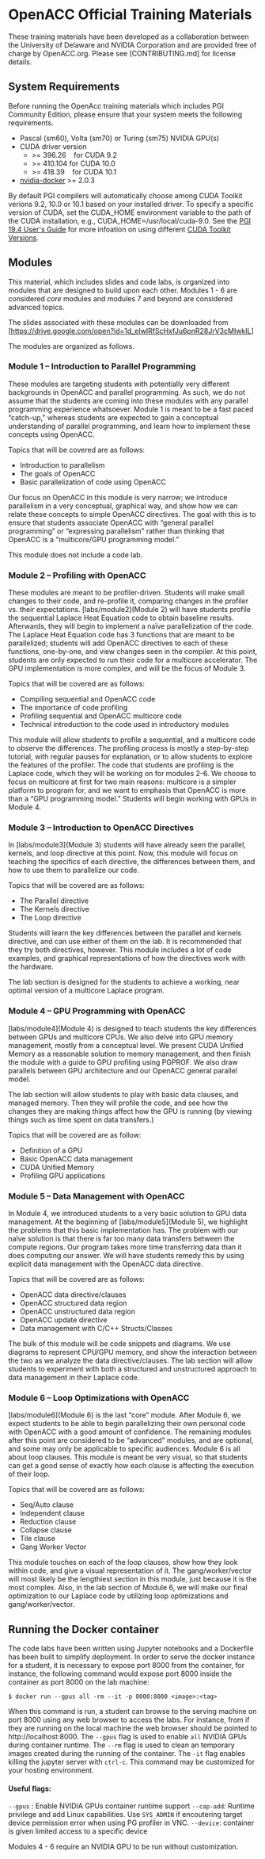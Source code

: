 # OpenACC Official Training Materials
These training materials have been developed as a collaboration between the
University of Delaware and NVIDIA Corporation and are provided free of charge
by OpenACC.org. Please see [CONTRIBUTING.md] for license details.

## System Requirements
Before running the OpenAcc training materials which includes PGI Community Edition, please ensure that your system meets the following requirements.

* Pascal (sm60), Volta (sm70) or Turing (sm75) NVIDIA GPU(s)
* CUDA driver version
    * &gt;= 396.26 &nbsp;&nbsp; for CUDA 9.2
    * &gt;= 410.104 for CUDA 10.0
    * &gt;= 418.39 &nbsp;&nbsp; for CUDA 10.1
* [nvidia-docker](https://github.com/NVIDIA/nvidia-docker) >= 2.0.3

By default PGI compilers will automatically choose among CUDA Toolkit verions 9.2, 10.0 or 10.1 based on your installed driver. To specify a specific version of CUDA, set the CUDA_HOME environment variable to the path of the CUDA installation, e.g., CUDA_HOME=/usr/local/cuda-9.0.  See the [PGI 19.4 User's Guide](https://www.pgroup.com/resources/docs/19.4/x86/pgi-user-guide/index.htm?utm_campaign=ce&utm_source=ngc_pgi&utm_medium=website) for more infoation on using different [CUDA Toolkit Versions](https://www.pgroup.com/resources/docs/19.4/x86/pgi-user-guide/index.htm#cuda-toolkit-versions).

## Modules

This material, which includes slides and code labs, is organized into modules
that are designed to build upon each other. Modules 1 - 6 are considered _core_
modules and modules 7 and beyond are considered advanced topics. 

The slides associated with these modules can be downloaded from
[https://drive.google.com/open?id=1d_eIwIRfScHxfJu6pnR28JrV3cMIwkIL]

The modules are organized as follows.

### Module 1 – Introduction to Parallel Programming
These modules are targeting students with potentially very different
backgrounds in OpenACC and parallel programming. As such, we do not assume that
the students are coming into these modules with any parallel programming
experience whatsoever. Module 1 is meant to be a fast paced “catch-up,” whereas
students are expected to gain a conceptual understanding of parallel
programming, and learn how to implement these concepts using OpenACC.

Topics that will be covered are as follows:
* Introduction to parallelism
* The goals of OpenACC
* Basic parallelization of code using OpenACC

Our focus on OpenACC in this module is very narrow; we introduce parallelism in
a very conceptual, graphical way, and show how we can relate these concepts to
simple OpenACC directives. The goal with this is to ensure that students
associate OpenACC with “general parallel programming” or “expressing
parallelism” rather than thinking that OpenACC is a “multicore/GPU programming
model.”

This module does not include a code lab.

### Module 2 – Profiling with OpenACC

These modules are meant to be profiler-driven. Students will make small changes
to their code, and re-profile it, comparing changes in the profiler vs.  their
expectations. [labs/module2](Module 2) will have students profile the
sequential Laplace Heat Equation code to obtain baseline results. Afterwards,
they will begin to implement a naïve parallelization of the code. The Laplace
Heat Equation code has 3 functions that are meant to be parallelized; students
will add OpenACC directives to each of these functions, one-by-one, and view
changes seen in the compiler. At this point, students are only expected to run
their code for a multicore accelerator. The GPU implementation is more complex,
and will be the focus of Module 3.

Topics that will be covered are as follows:
* Compiling sequential and OpenACC code
* The importance of code profiling
* Profiling sequential and OpenACC multicore code
* Technical introduction to the code used in introductory modules

This module will allow students to profile a sequential, and a multicore code
to observe the differences. The profiling process is mostly a step-by-step
tutorial, with regular pauses for explanation, or to allow students to explore
the features of the profiler. The code that students are profiling is the
Laplace code, which they will be working on for modules 2-6. We choose to focus
on multicore at first for two main reasons: multicore is a simpler platform to
program for, and we want to emphasis that OpenACC is more than a “GPU
programming model.” Students will begin working with GPUs in Module 4.

### Module 3 – Introduction to OpenACC Directives

In [labs/module3](Module 3) students will have already seen the parallel,
kernels, and loop directive at this point. Now, this module will focus on
teaching the specifics of each directive, the differences between them, and how
to use them to parallelize our code.

Topics that will be covered are as follows:
* The Parallel directive
* The Kernels directive
* The Loop directive

Students will learn the key differences between the parallel and kernels
directive, and can use either of them on the lab. It is recommended that they
try both directives, however. This module includes a lot of code examples, and
graphical representations of how the directives work with the hardware.
  
The lab section is designed for the students to achieve a working, near
optimal version of a multicore Laplace program.

### Module 4 – GPU Programming with OpenACC
  
[labs/module4](Module 4) is designed to teach students the key differences
between GPUs and multicore CPUs. We also delve into GPU memory management,
mostly from a conceptual level. We present CUDA Unified Memory as a reasonable
solution to memory management, and then finish the module with a guide to GPU
profiling using PGPROF. We also draw parallels between GPU architecture and our
OpenACC general parallel model.
  
The lab section will allow students to play with basic data clauses, and
managed memory. Then they will profile the code, and see how the changes they
are making things affect how the GPU is running (by viewing things such as time
spent on data transfers.)

Topics that will be covered are as follow:
* Definition of a GPU
* Basic OpenACC data management
* CUDA Unified Memory
* Profiling GPU applications

### Module 5 – Data Management with OpenACC

In Module 4, we introduced students to a very basic solution to GPU data
management. At the beginning of [labs/module5](Module 5), we highlight the
problems that this basic implementation has. The problem with our naïve
solution is that there is far too many data transfers between the compute
regions. Our program takes more time transferring data than it does computing
our answer. We will have students remedy this by using explicit data management
with the OpenACC data directive.

Topics that will be covered are as follows:
* OpenACC data directive/clauses
* OpenACC structured data region
* OpenACC unstructured data region
* OpenACC update directive
* Data management with C/C++ Structs/Classes

The bulk of this module will be code snippets and diagrams. We use diagrams to
represent CPU/GPU memory, and show the interaction between the two as we
analyze the data directive/clauses. The lab section will allow students to
experiment with both a structured and unstructured approach to data management
in their Laplace code.

### Module 6 – Loop Optimizations with OpenACC
  
[labs/module6](Module 6) is the last “core” module. After Module 6, we expect
students to be able to begin parallelizing their own personal code with OpenACC
with a good amount of confidence. The remaining modules after this point are
considered to be “advanced” modules, and are optional, and some may only be
applicable to specific audiences. Module 6 is all about loop clauses. This
module is meant be very visual, so that students can get a good sense of
exactly how each clause is affecting the execution of their loop.

Topics that will be covered are as follows:
* Seq/Auto clause
* Independent clause
* Reduction clause
* Collapse clause
* Tile clause
* Gang Worker Vector

This module touches on each of the loop clauses, show how they look within
code, and give a visual representation of it. The gang/worker/vector will most
likely be the lengthiest section in this module, just because it is the most
complex.  Also, in the lab section of Module 6, we will make our final
optimization to our Laplace code by utilizing loop optimizations and
gang/worker/vector. 

## Running the Docker container

The code labs have been written using Jupyter notebooks and a Dockerfile has
been built to simplify deployment. In order to serve the docker instance for a
student, it is necessary to expose port 8000 from the container, for instance,
the following command would expose port 8000 inside the container as port 8000
on the lab machine:

    $ docker run --gpus all -rm --it -p 8000:8000 <image>:<tag>

When this command is run, a student can browse to the serving machine on port
8000 using any web browser to access the labs. For instance, from if they are
running on the local machine the web browser should be pointed to
http://localhost:8000. The `--gpus` flag is used to enable `all` NVIDIA GPUs 
during container runtime. The `--rm` flag is used to clean an temporary images 
created during the running of the container. The `-it` flag enables killing
the jupyter server with `ctrl-c`. This command may be customized for your
hosting environment.

#### Useful flags:

`--gpus` : Enable NVIDIA GPUs container runtime support
`--cap-add`: Runtime privilege and add Linux capabilities. Use `SYS_ADMIN` if encoutering target device permission error when using PG profiler in VNC. 
`--device`: container is given limited access to a specific device   

Modules 4 - 6 require an NVIDIA GPU to be run without customization.
